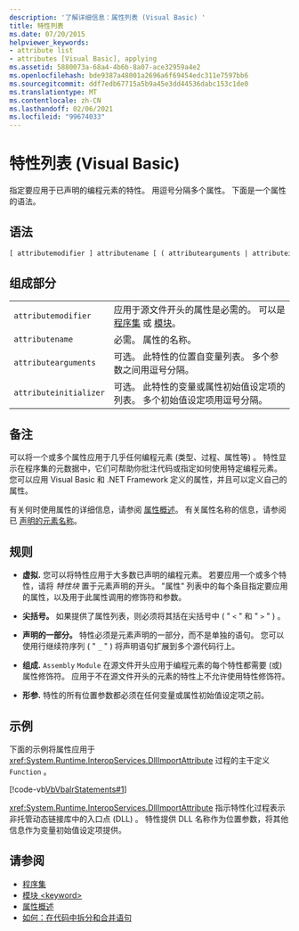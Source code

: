 ```yaml
---
description: '了解详细信息：属性列表 (Visual Basic) '
title: 特性列表
ms.date: 07/20/2015
helpviewer_keywords:
- attribute list
- attributes [Visual Basic], applying
ms.assetid: 5880073a-68a4-4b6b-8a07-ace32959a4e2
ms.openlocfilehash: bde9387a48001a2696a6f69454edc311e7597bb6
ms.sourcegitcommit: ddf7edb67715a5b9a45e3dd44536dabc153c1de0
ms.translationtype: MT
ms.contentlocale: zh-CN
ms.lasthandoff: 02/06/2021
ms.locfileid: "99674033"
---
```

# <a name="attribute-list-visual-basic"></a>特性列表 (Visual Basic)

指定要应用于已声明的编程元素的特性。 用逗号分隔多个属性。 下面是一个属性的语法。  
  
## <a name="syntax"></a>语法  
  
```vb  
[ attributemodifier ] attributename [ ( attributearguments | attributeinitializer ) ]  
```  
  
## <a name="parts"></a>组成部分  

|||
|---|---|
|`attributemodifier`|应用于源文件开头的属性是必需的。 可以是 [程序集](../modifiers/assembly.md) 或 [模块](../modifiers/module-keyword.md)。|
|`attributename`| 必需。 属性的名称。|
|`attributearguments`|可选。 此特性的位置自变量列表。 多个参数之间用逗号分隔。|
|`attributeinitializer`|可选。 此特性的变量或属性初始值设定项的列表。 多个初始值设定项用逗号分隔。|
  
## <a name="remarks"></a>备注  

 可以将一个或多个属性应用于几乎任何编程元素 (类型、过程、属性等) 。 特性显示在程序集的元数据中，它们可帮助你批注代码或指定如何使用特定编程元素。 您可以应用 Visual Basic 和 .NET Framework 定义的属性，并且可以定义自己的属性。  

 有关何时使用属性的详细信息，请参阅 [属性概述](../../programming-guide/concepts/attributes/index.md)。 有关属性名称的信息，请参阅已 [声明的元素名称](../../programming-guide/language-features/declared-elements/declared-element-names.md)。  
  
## <a name="rules"></a>规则  
  
- **虚拟.** 您可以将特性应用于大多数已声明的编程元素。 若要应用一个或多个特性，请将 *特性块* 置于元素声明的开头。 "属性" 列表中的每个条目指定要应用的属性，以及用于此属性调用的修饰符和参数。  
  
- **尖括号。** 如果提供了属性列表，则必须将其括在尖括号中 ( " `<` " 和 " `>` " ) 。  
  
- **声明的一部分。** 特性必须是元素声明的一部分，而不是单独的语句。 您可以使用行继续符序列 ( " `_` " ) 将声明语句扩展到多个源代码行上。  
  
- **组成.** `Assembly` `Module` 在源文件开头应用于编程元素的每个特性都需要 (或) 属性修饰符。 应用于不在源文件开头的元素的特性上不允许使用特性修饰符。  
  
- **形参.** 特性的所有位置参数都必须在任何变量或属性初始值设定项之前。  
  
## <a name="example"></a>示例  

 下面的示例将属性应用于 <xref:System.Runtime.InteropServices.DllImportAttribute> 过程的主干定义 `Function` 。  
  
 [!code-vb[VbVbalrStatements#1](~/samples/snippets/visualbasic/VS_Snippets_VBCSharp/VbVbalrStatements/VB/Class1.vb#1)]  
  
 <xref:System.Runtime.InteropServices.DllImportAttribute> 指示特性化过程表示非托管动态链接库中的入口点 (DLL) 。 特性提供 DLL 名称作为位置参数，将其他信息作为变量初始值设定项提供。  
  
## <a name="see-also"></a>请参阅

- [程序集](../modifiers/assembly.md)
- [模块 \<keyword>](../modifiers/module-keyword.md)
- [属性概述](../../programming-guide/concepts/attributes/index.md)
- [如何：在代码中拆分和合并语句](../../programming-guide/program-structure/how-to-break-and-combine-statements-in-code.md)
